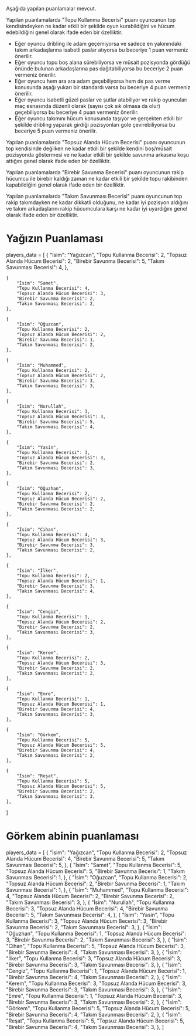 Aşağıda yapılan puanlamalar mevcut.

Yapılan puanlamalarda "Topu Kullanma Becerisi" puanı oyuncunun top kendisindeyken ne kadar etkili bir şekilde oyun kurabildiğini ve hücum edebildiğini genel olarak ifade eden bir özelliktir.

- Eğer oyuncu dribling ile adam geçemiyorsa ve sadece en yakınındaki takım arkadaşlarına isabetli paslar atıyorsa bu beceriye 1 puan vermeniz önerilir.
- Eğer oyuncu topu boş alana sürebiliyorsa ve müsait pozisyonda gördüğü önünde bulunan arkadaşlarına pas dağıtabiliyorsa bu beceriye 2 puan vermeniz önerilir.
- Eğer oyuncu hem ara ara adam geçebiliyorsa hem de pas verme konusunda aşağı yukarı bir standardı varsa bu beceriye 4 puan vermeniz önerilir.
- Eğer oyuncu isabetli güzel paslar ve şutlar atabiliyor ve rakip oyuncuları maç esnasında düzenli olarak (sayısı çok sık olmasa da olur) geçebiliyorsa bu beceriye 4 puan vermeniz önerilir.
- Eğer oyuncu takımını hücum konusunda taşıyor ve gerçekten etkili bir şekilde dribling yaparak girdiği pozisyonları gole çevirebiliyorsa bu beceriye 5 puan vermeniz önerilir.

Yapılan puanlamalarda "Topsuz Alanda Hücum Becerisi" puanı oyuncunun top kendisinde değilken ne kadar etkili bir şekilde kendini boş/müsait pozisyonda göstermesi ve ne kadar etkili bir şekilde savunma arkasına koşu attığını genel olarak ifade eden bir özelliktir.

Yapılan puanlamalarda "Birebir Savunma Becerisi" puanı oyuncunun rakip hücumcu ile birebir kaldığı zaman ne kadar etkili bir şekilde topu rakibinden kapabildiğini genel olarak ifade eden bir özelliktir.

Yapılan puanlamalarda "Takım Savunması Becerisi" puanı oyuncunun top rakip takımdayken ne kadar dikkatli olduğunu, ne kadar iyi pozisyon aldığını ve takım arkadaşlarını rakip hücumculara karşı ne kadar iyi uyardığını genel olarak ifade eden bir özelliktir.


# Yağızın Puanlaması

players_data = [
    {
        "İsim": "Yağızcan",
        "Topu Kullanma Becerisi": 2,
        "Topsuz Alanda Hücum Becerisi": 2,
        "Birebir Savunma Becerisi": 5,
        "Takım Savunması Becerisi": 4,
    },
    
    {
        "İsim": "Samet",
        "Topu Kullanma Becerisi": 4,
        "Topsuz Alanda Hücum Becerisi": 3,
        "Birebir Savunma Becerisi": 2,
        "Takım Savunması Becerisi": 2,
    },
    
    {
        "İsim": "Oğuzcan",
        "Topu Kullanma Becerisi": 2,
        "Topsuz Alanda Hücum Becerisi": 2,
        "Birebir Savunma Becerisi": 1,
        "Takım Savunması Becerisi": 2,
    },
    
    {
        "İsim": "Muhammed",
        "Topu Kullanma Becerisi": 2,
        "Topsuz Alanda Hücum Becerisi": 2,
        "Birebir Savunma Becerisi": 3,
        "Takım Savunması Becerisi": 3,
    },
    
    {
        "İsim": "Nurullah",
        "Topu Kullanma Becerisi": 3,
        "Topsuz Alanda Hücum Becerisi": 3,
        "Birebir Savunma Becerisi": 5,
        "Takım Savunması Becerisi": 4,
    },
    
    {
        "İsim": "Yasin",
        "Topu Kullanma Becerisi": 3,
        "Topsuz Alanda Hücum Becerisi": 3,
        "Birebir Savunma Becerisi": 2,
        "Takım Savunması Becerisi": 3,
    },
    
    {
        "İsim": "Oğuzhan",
        "Topu Kullanma Becerisi": 2,
        "Topsuz Alanda Hücum Becerisi": 2,
        "Birebir Savunma Becerisi": 2,
        "Takım Savunması Becerisi": 2,
    },
    
    {
        "İsim": "Cihan",
        "Topu Kullanma Becerisi": 4,
        "Topsuz Alanda Hücum Becerisi": 3,
        "Birebir Savunma Becerisi": 3,
        "Takım Savunması Becerisi": 2,
    },
    
    {
        "İsim": "İlker",
        "Topu Kullanma Becerisi": 2,
        "Topsuz Alanda Hücum Becerisi": 1,
        "Birebir Savunma Becerisi": 3,
        "Takım Savunması Becerisi": 4,
    },
    
    {
        "İsim": "Cengiz",
        "Topu Kullanma Becerisi": 1,
        "Topsuz Alanda Hücum Becerisi": 2,
        "Birebir Savunma Becerisi": 2,
        "Takım Savunması Becerisi": 3,
    },
    
    {
        "İsim": "Kerem",
        "Topu Kullanma Becerisi": 2,
        "Topsuz Alanda Hücum Becerisi": 3,
        "Birebir Savunma Becerisi": 2,
        "Takım Savunması Becerisi": 2,
    },
    
    {
        "İsim": "Emre",
        "Topu Kullanma Becerisi": 1,
        "Topsuz Alanda Hücum Becerisi": 1,
        "Birebir Savunma Becerisi": 4,
        "Takım Savunması Becerisi": 3,
    },
    
    {
        "İsim": "Görkem",
        "Topu Kullanma Becerisi": 5,
        "Topsuz Alanda Hücum Becerisi": 5,
        "Birebir Savunma Becerisi": 4,
        "Takım Savunması Becerisi": 2,
    },
    
    {
        "İsim": "Reşat",
        "Topu Kullanma Becerisi": 5,
        "Topsuz Alanda Hücum Becerisi": 5,
        "Birebir Savunma Becerisi": 2,
        "Takım Savunması Becerisi": 3,
    },
    
]

# Görkem abinin puanlaması

players_data = [
    {
        "İsim": "Yağızcan",
        "Topu Kullanma Becerisi": 2,
        "Topsuz Alanda Hücum Becerisi": 4,
        "Birebir Savunma Becerisi": 5,
        "Takım Savunması Becerisi": 5,
    },
    {
        "İsim": "Samet",
        "Topu Kullanma Becerisi": 5,
        "Topsuz Alanda Hücum Becerisi": 5,
        "Birebir Savunma Becerisi": 1,
        "Takım Savunması Becerisi": 1,
    },
    {
        "İsim": "Oğuzcan",
        "Topu Kullanma Becerisi": 2,
        "Topsuz Alanda Hücum Becerisi": 2,
        "Birebir Savunma Becerisi": 1,
        "Takım Savunması Becerisi": 1,
    },
    {
        "İsim": "Muhammed",
        "Topu Kullanma Becerisi": 4,
        "Topsuz Alanda Hücum Becerisi": 2,
        "Birebir Savunma Becerisi": 2,
        "Takım Savunması Becerisi": 3,
    },
    {
        "İsim": "Nurullah",
        "Topu Kullanma Becerisi": 3,
        "Topsuz Alanda Hücum Becerisi": 4,
        "Birebir Savunma Becerisi": 5,
        "Takım Savunması Becerisi": 4,
    },
    {
        "İsim": "Yasin",
        "Topu Kullanma Becerisi": 3,
        "Topsuz Alanda Hücum Becerisi": 3,
        "Birebir Savunma Becerisi": 2,
        "Takım Savunması Becerisi": 3,
    },
    {
        "İsim": "Oğuzhan",
        "Topu Kullanma Becerisi": 1,
        "Topsuz Alanda Hücum Becerisi": 3,
        "Birebir Savunma Becerisi": 2,
        "Takım Savunması Becerisi": 3,
    },
    {
        "İsim": "Cihan",
        "Topu Kullanma Becerisi": 5,
        "Topsuz Alanda Hücum Becerisi": 3,
        "Birebir Savunma Becerisi": 4,
        "Takım Savunması Becerisi": 3,
    },
    {
        "İsim": "İlker",
        "Topu Kullanma Becerisi": 3,
        "Topsuz Alanda Hücum Becerisi": 3,
        "Birebir Savunma Becerisi": 3,
        "Takım Savunması Becerisi": 3,
    },
    {
        "İsim": "Cengiz",
        "Topu Kullanma Becerisi": 1,
        "Topsuz Alanda Hücum Becerisi": 1,
        "Birebir Savunma Becerisi": 4,
        "Takım Savunması Becerisi": 2,
    },
    {
        "İsim": "Kerem",
        "Topu Kullanma Becerisi": 3,
        "Topsuz Alanda Hücum Becerisi": 3,
        "Birebir Savunma Becerisi": 3,
        "Takım Savunması Becerisi": 3,
    },
    {
        "İsim": "Emre",
        "Topu Kullanma Becerisi": 1,
        "Topsuz Alanda Hücum Becerisi": 3,
        "Birebir Savunma Becerisi": 3,
        "Takım Savunması Becerisi": 2,
    },
    {
        "İsim": "Görkem",
        "Topu Kullanma Becerisi": 5,
        "Topsuz Alanda Hücum Becerisi": 5,
        "Birebir Savunma Becerisi": 4,
        "Takım Savunması Becerisi": 2,
    },
    {
        "İsim": "Reşat",
        "Topu Kullanma Becerisi": 5,
        "Topsuz Alanda Hücum Becerisi": 5,
        "Birebir Savunma Becerisi": 4,
        "Takım Savunması Becerisi": 3,
    },
]
